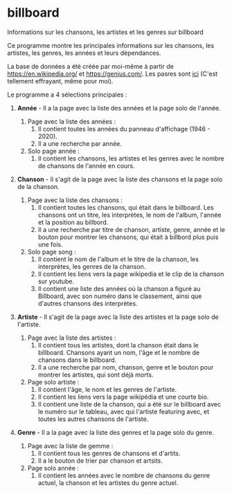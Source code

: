 # billboard
Informations sur les chansons, les artistes et les genres sur billboard


Ce programme montre les principales informations sur les chansons, les artistes, les genres, les années et leurs dépendances.

La base de données a été créée par moi-même à partir de https://en.wikipedia.org/ et https://genius.com/.
Les pasres sont [ici](https://github.com/Lepokurov/parser) (C'est tellement effrayant, même pour moi).


Le programme a 4 sélections principales :

1. **Année** - Il a la page avec la liste des années et la page solo de l'année.
    1. Page avec la liste des années :
       1. Il contient toutes les années du panneau d'affichage (1946 - 2020). 
       2. Il a une recherche par année.
    2. Solo page année :
       1. Il contient les chansons, les artistes et les genres avec le nombre de chansons de l'année en cours.
  
2. **Chanson** - Il s'agit de la page avec la liste des chansons et la page solo de la chanson.
    1. Page avec la liste des chansons :
        1. Il contient toutes les chansons, qui était dans le billboard. Les chansons ont un titre, les interprètes, le nom de l'album, l'année et la position au billbord.
        2. Il a une recherche par titre de chanson, artiste, genre, année et le bouton pour montrer les chansons, qui était à billbord plus puis une fois.
    2. Solo page song :
        1. Il contient le nom de l'album et le titre de la chanson, les interprètes, les genres de la chanson.
        2. Il contient les liens vers la page wikipedia et le сlip de la chanson sur youtube.
        3. Il contient une liste des années où la chanson a figuré au Billboard, avec son numéro dans le classement, ainsi que d'autres chansons des interprètes.
  
3. **Artiste** - Il s'agit de la page avec la liste des artistes et la page solo de l'artiste.     
    1. Page avec la liste des artistes :
        1. Il contient tous les artistes, dont la chanson était dans le billboard. Chansons ayant un nom, l'âge et le nombre de chansons dans le billboard.
        2. Il a une recherche par nom, chanson, genre et le bouton pour montrer les artistes, qui sont déjà morts.
    2. Page solo artiste :
        1. Il contient l'âge, le nom et les genres de l'artiste.
        2. Il contient les liens vers la page wikipédia et une courte bio.
        3. Il contient une liste de la chanson, qui a été sur le billboard avec le numéro sur le tableau, avec qui l'artiste featuring avec, et toutes les autres chansons de l'artiste.
  
4. **Genre** - Il a la page avec la liste des genres et la page solo du genre.
    1. Page avec la liste de gemme :
       1. Il contient tous les genres de chansons et d'artits.
       2. Il a le bouton de trier par chanson et artsits.
    2. Page solo année :
       1. Il contient les années avec le nombre de chansons du genre actuel, la chanson et les artistes du genre actuel.
  
